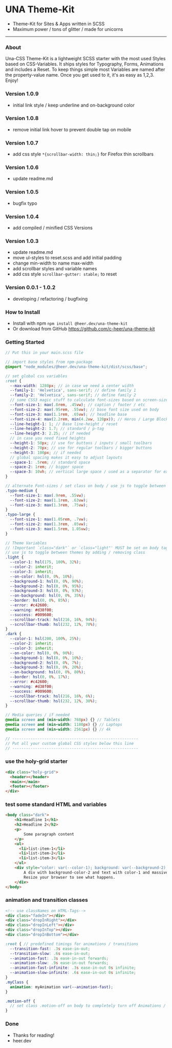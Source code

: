 # UNA Theme-Kit
- Theme-Kit for Sites & Apps written in SCSS
- Maximum power / tons of glitter / made for unicorns

---

### About
Una-CSS Theme-Kit is a lightweight SCSS starter with the most used Styles based on CSS-Variables.
It ships styles for Typography, Forms, Animations and includes a Reset.
To keep things simple most Variables are named after the property-value name.
Once you get used to it, it's as easy as 1,2,3. Enjoy!

### Version 1.0.9
- initial link style / keep underline and on-background color

### Version 1.0.8
- remove initial link hover to prevent double tap on mobile

### Version 1.0.7
- add css style `*{scrollbar-width: thin;}` for Firefox thin scrollbars

### Version 1.0.6
- update readme.md

### Version 1.0.5
- bugfix typo

### Version 1.0.4
- add compiled / minified CSS Versions
 
### Version 1.0.3
- update readme.md
- move ul-styles to reset.scss and add initial padding
- change min-width to name max-width
- add scrollbar styles and variable names
- add css style `scrollbar-gutter: stable;` to reset

### Version 0.0.1 - 1.0.2
- developing / refactoring / bugfixing

### How to Install
- Install with npm `npm install @heer.dev/una-theme-kit`
- Or download from GitHub https://github.com/c-heer/una-theme-kit

### Getting Started
```scss
// Put this in your main.scss file

// import base styles from npm-package
@import "node_modules/@heer.dev/una-theme-kit/dist/scss/base";

// set global css variables
:root {
  --max-width: 1280px; // in case we need a center width
  --family-1: 'Helvetica', sans-serif; // define family 1
  --family-2: 'Helvetica', sans-serif; // define family 2
  // some CSS3 magic stuff to calculate font-sizes based on screen-size
  --font-size-1: max(.8rem, .45vw); // caption / footer / etc
  --font-size-2: max(.95rem, .55vw); // base font size used on body
  --font-size-3: max(1.1rem, .65vw); // headline base
  --font-size-4: max(2.2rem, min(4.2vw, 120px)); // Heros / Large Block Text
  --line-height-1: 1; // Base line-height / reset
  --line-height-2: 1.7; // standard / p-tag
  --line-height-3: 2.25; // if needed
  // in case you need fixed heights
  --height-1: 50px; // use for buttons / inputs / small toolbars
  --height-2: 70px; // use for regular toolbars / bigger buttons 
  --height-3: 100px; // if needed
  // global spacing makes it easy to adjust layouts
  --space-1: .5rem; // standard space
  --space-2: 1rem; // bigger space
  --space-3: 10vh; // vertical large space / used as a separator for example between  <sections>
}

// alternate Font-sizes / set class on body / use js to toggle between sizes by adding / removing class
.typo-medium {
  --font-size-1: max(.9rem, .55vw);
  --font-size-2: max(1.1rem, .63vw);
  --font-size-3: max(1.3rem, .75vw);
}
.typo-large {
  --font-size-1: max(1.05rem, .7vw);
  --font-size-2: max(1.3rem, .85vw);
  --font-size-3: max(1.5rem, 1.05vw);
}

// Theme Variables
// !Important `class="dark"` or `class="light"' MUST be set on body tag!
// use js to toggle between themes by adding / removing class
.light {
  --color-1: hsl(175, 100%, 32%);
  --color-2: inherit;
  --color-3: inherit;
  --on-color: hsl(0, 0%, 10%);
  --background-1: hsl(0, 0%, 90%);
  --background-2: hsl(0, 0%, 95%);
  --background-3: hsl(0, 0%, 93%);
  --on-background: hsl(0, 0%, 35%);
  --border: hsl(0, 0%, 85%);
  --error: #c42600;
  --warning: #d38f00;
  --success: #009600;
  --scrollbar-track: hsl(216, 16%, 94%);
  --scrollbar-thumb: hsl(232, 12%, 70%);
}
.dark {
  --color-1: hsl(200, 100%, 25%);
  --color-2: inherit;
  --color-3: inherit;
  --on-color: hsl(0, 0%, 90%);
  --background-1: hsl(0, 0%, 10%);
  --background-2: hsl(0, 0%, 7%);
  --background-3: hsl(0, 0%, 20%);
  --on-background: hsl(0, 0%, 80%);
  --border: hsl(0, 0%, 17%);
  --error: #c42600;
  --warning: #d38f00;
  --success: #009600;
  --scrollbar-track: hsl(216, 16%, 6%);
  --scrollbar-thumb: hsl(232, 12%, 30%);
}

// Media queries / if needed
@media screen and (min-width: 768px) {} // Tablets
@media screen and (min-width: 1180px) {} // Laptops
@media screen and (min-width: 2561px) {} // 4k

// -------------------------------------------------------
// Put all your custom global CSS styles below this line
// -------------------------------------------------------
```

### use the holy-grid starter
```html
<div class="holy-grid">
  <header></header>
  <main></main>
  <footer></footer>
</div>
```

### test some standard HTML and variables 
```html
<body class="dark">
    <h1>Headline 1</h1>
    <h2>Headline 2</h2>
    <p>
        Some paragraph content
    </p>
    <ul>
      <li>list-item-1</li>
      <li>list-item-2</li>
      <li>list-item-3</li>
    </ul>
    <div style="color: var(--color-1); background: var(--background-2); font-size: var(--font-size-4);)">
        A div with background-color-2 and text with color-1 and massive font-size <br>
        Resize your browser to see what happens.
    </div>
</body>
```

### animation and transition classes
```html
<!-- use classNames on HTML-Tags-->
<div class="fadeIn"></div>
<div class="dropInRight"></div>
<div class="dropInLeft"></div>
<div class="dropInTop"></div>
<div class="dropInBottom"></div>
```
```scss
:root { // predefined timings for animations / transitions
  --transition-fast: .3s ease-in-out;
  --transition-slow: .6s ease-in-out;
  --animation-fast: .3s ease-in-out forwards;
  --animation-slow: .9s ease-in-out forwards;
  --animation-fast-infinite: .3s ease-in-out 0s infinite;
  --animation-slow-infinite: .6s ease-in-out 0s infinite;
}
.myClass {
  animation: myAnimation var(--animation-fast);
}
```
```scss
.motion-off {
  // set class .motion-off on body to completely turn off Animations / Transitions
}
```

### Done
- Thanks for reading!
- heer.dev
